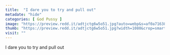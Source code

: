 ```yaml
---
title:  "I dare you to try and pull out"
metadate: "hide"
categories: [ God Pussy ]
image: "https://preview.redd.it/adtjctg6w5o51.jpg?auto=webp&s=af0a71638c202f764cfc5ebff3b445557b837e72"
thumb: "https://preview.redd.it/adtjctg6w5o51.jpg?width=1080&crop=smart&auto=webp&s=98a9ca492c1226a0388d974e3134bee9bf8eee52"
visit: ""
---
```

I dare you to try and pull out
